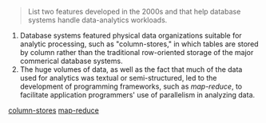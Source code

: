 > List two features developed in the 2000s and that help database systems handle
> data-analytics workloads.

1) Database systems featured physical data organizations suitable for analytic processing, such as "column-stores," in which tables are stored by column rather than the traditional row-oriented storage of the major commerical
   database systems.
2) The huge volumes of data, as well as the fact that much of the data used for analytics was textual or semi-structured, led to the development of programming frameworks, such as _map-reduce_, to facilitate application programmers' use of parallelism in analyzing data.

[column-stores](https://en.wikipedia.org/wiki/Column-oriented_DBMS)
[map-reduce](https://en.wikipedia.org/wiki/MapReduce)
